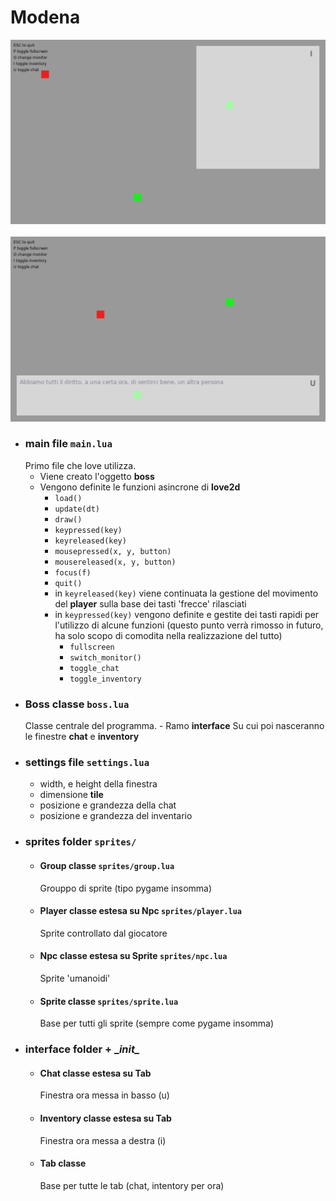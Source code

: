 # Modena

<img src="doc/img/001.png"/></br></br>
<img src="doc/img/002.png"/>

- ### main file `main.lua`
    Primo file che love utilizza.
    - Viene creato l'oggetto **boss**
    - Vengono definite le funzioni asincrone di **love2d**
        - `load()`
        - `update(dt)`
        - `draw()`
        - `keypressed(key)`
        - `keyreleased(key)`
        - `mousepressed(x, y, button)`
        - `mousereleased(x, y, button)`
        - `focus(f)`
        - `quit()`
        - in `keyreleased(key)` viene continuata la gestione del movimento del **player** sulla base dei tasti 'frecce' rilasciati
        - in `keypressed(key)` vengono definite e gestite dei tasti rapidi per l'utilizzo di alcune funzioni (questo punto verrà rimosso in futuro, ha solo scopo di comodita nella realizzazione del tutto)
            - `fullscreen`
            - `switch_monitor()`
            - `toggle_chat`
            - `toggle_inventory`
- ### Boss classe `boss.lua`
    Classe centrale del programma.
        - Ramo **interface**
            Su cui poi nasceranno le finestre **chat** e **inventory**
- ### settings file `settings.lua`
    - width, e height della finestra
    - dimensione **tile**
    - posizione e grandezza della chat
    - posizione e grandezza del inventario
- ### sprites folder `sprites/`
    - #### Group classe `sprites/group.lua`
        Grouppo di sprite (tipo pygame insomma)
    - #### Player classe estesa su Npc `sprites/player.lua`
        Sprite controllato dal giocatore
    - #### Npc classe estesa su Sprite `sprites/npc.lua`
        Sprite 'umanoidi'
    - #### Sprite classe `sprites/sprite.lua`
        Base per tutti gli sprite (sempre come pygame insomma)
- ### interface folder + __init\__
    - #### Chat classe estesa su Tab
        Finestra ora messa in basso (u)
    - #### Inventory classe estesa su Tab
        Finestra ora messa a destra (i)
    - #### Tab classe
        Base per tutte le tab (chat, intentory per ora)
